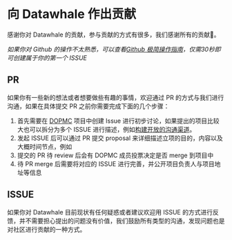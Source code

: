 # 向 Datawhale 作出贡献
感谢你对 Datawhale 的贡献，参与贡献的方式有很多，我们感谢所有的贡献💖。

*如果你对 Github 的操作不太熟悉，可以查看[Github 极简操作指南](./GITHUB.md)，仅需30秒即可创建属于你的第一个 ISSUE*

## PR
如果你有一些新的想法或者想要做些有趣的事情，欢迎通过 PR 的方式与我们进行沟通，如果在具体提交 PR 之前你需要完成下面的几个步骤：

1. 首先需要在 [DOPMC](https://github.com/datawhalechina/DOPMC) 项目中创建 Issue 进行初步讨论，如果提出的项目比较大也可以拆分为多个 ISSUE 进行描述，例如[构建开放的沟通渠道](https://github.com/datawhalechina/DOPMC/issues/1)。
2. 发起 ISSUE 后可以通过 PR 提交 proposal 来详细描述立项的目的，内容以及大概时间节点，例如[]()
3. 提交的 PR 待 review 后会有 DOPMC 成员投票决定是否 merge 到项目中
4. 待 PR merge 后需要将对应的 ISSUE 进行完善，并公开项目负责人与项目地址等信息

## ISSUE
如果你对 Datawhale 目前现状有任何疑惑或者建议欢迎用 ISSUE 的方式进行反馈，并不需要担心提出的问题没有价值，我们鼓励所有类型的沟通，发现问题也是对社区进行贡献的一种方式。